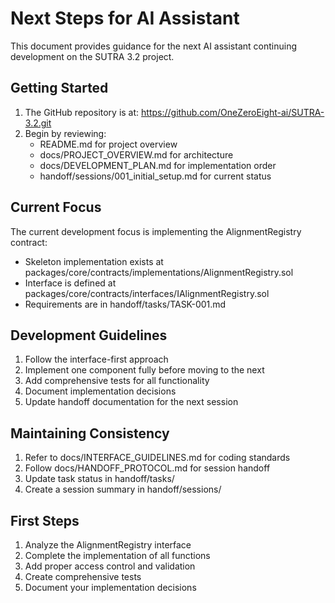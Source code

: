# Next Steps for AI Assistant

This document provides guidance for the next AI assistant continuing development on the SUTRA 3.2 project.

## Getting Started

1. The GitHub repository is at: https://github.com/OneZeroEight-ai/SUTRA-3.2.git
2. Begin by reviewing:
   - README.md for project overview
   - docs/PROJECT_OVERVIEW.md for architecture
   - docs/DEVELOPMENT_PLAN.md for implementation order
   - handoff/sessions/001_initial_setup.md for current status

## Current Focus

The current development focus is implementing the AlignmentRegistry contract:
- Skeleton implementation exists at packages/core/contracts/implementations/AlignmentRegistry.sol
- Interface is defined at packages/core/contracts/interfaces/IAlignmentRegistry.sol
- Requirements are in handoff/tasks/TASK-001.md

## Development Guidelines

1. Follow the interface-first approach
2. Implement one component fully before moving to the next
3. Add comprehensive tests for all functionality
4. Document implementation decisions
5. Update handoff documentation for the next session

## Maintaining Consistency

1. Refer to docs/INTERFACE_GUIDELINES.md for coding standards
2. Follow docs/HANDOFF_PROTOCOL.md for session handoff
3. Update task status in handoff/tasks/
4. Create a session summary in handoff/sessions/

## First Steps

1. Analyze the AlignmentRegistry interface
2. Complete the implementation of all functions
3. Add proper access control and validation
4. Create comprehensive tests
5. Document your implementation decisions
